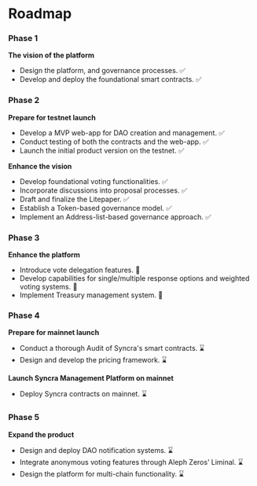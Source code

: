 # Roadmap

### Phase 1

**The vision of the platform**

- Design the platform, and governance processes. ✅
- Develop and deploy the foundational smart contracts. ✅

### Phase 2

**Prepare for testnet launch**

- Develop a MVP web-app for DAO creation and management. ✅
- Conduct testing of both the contracts and the web-app. ✅
- Launch the initial product version on the testnet. ✅

**Enhance the vision**

- Develop foundational voting functionalities. ✅
- Incorporate discussions into proposal processes. ✅
- Draft and finalize the Litepaper. ✅
- Establish a Token-based governance model. ✅
- Implement an Address-list-based governance approach. ✅

### Phase 3

**Enhance the platform**

- Introduce vote delegation features. 🔄
- Develop capabilities for single/multiple response options and weighted voting systems. 🔄
- Implement Treasury management system. 🔄

### Phase 4

**Prepare for mainnet launch**

- Conduct a thorough Audit of Syncra's smart contracts. ⌛
- Design and develop the pricing framework. ⌛

**Launch Syncra Management Platform on mainnet**

- Deploy Syncra contracts on mainnet. ⌛

### Phase 5

**Expand the product**

- Design and deploy DAO notification systems. ⌛
- Integrate anonymous voting features through Aleph Zeros’ Liminal. ⌛
- Design the platform for multi-chain functionality. ⌛
